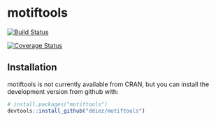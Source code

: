 # motiftools

[![Build Status](https://travis-ci.org/ddiez/motiftools.svg?branch=master)](https://travis-ci.org/ddiez/motiftools) 

[![Coverage Status](https://coveralls.io/repos/github/ddiez/motiftools/badge.svg)](https://coveralls.io/github/ddiez/motiftools)

## Installation

motiftools is not currently available from CRAN, but you can install the development version from github with:

```R
# install.packages("motiftools")
devtools::install_github("ddiez/motiftools")
```
